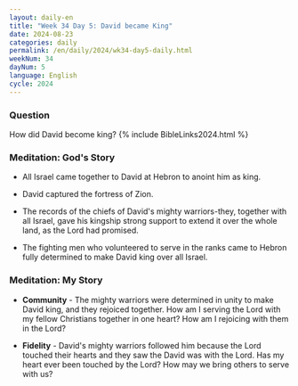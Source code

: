 ```yaml
---
layout: daily-en
title: "Week 34 Day 5: David became King"
date: 2024-08-23
categories: daily
permalink: /en/daily/2024/wk34-day5-daily.html
weekNum: 34
dayNum: 5
language: English
cycle: 2024
---
```


### Question     
How did David become king?
{% include BibleLinks2024.html %} 

### Meditation: God's Story   
+ All Israel came together to David at Hebron to anoint him as king. 

+ David captured the fortress of Zion. 

+ The records of the chiefs of David's mighty warriors-they, together with all Israel, gave his kingship strong support to extend it over the whole land, as the Lord had promised. 

+ The fighting men who volunteered to serve in the ranks came to Hebron fully determined to make David king over all Israel. 

### Meditation: My Story   
+ **Community** - The mighty warriors were determined in unity to make David king, and they rejoiced together. How am I serving the Lord with my fellow Christians together in one heart? How am I rejoicing with them in the Lord? 

+ **Fidelity** - David's mighty warriors followed him because the Lord touched their hearts and they saw the David was with the Lord. Has my heart ever been touched by the Lord? How may we bring others to serve with us? 
